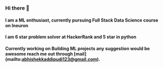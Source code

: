 ### Hi there 👋

#### I am a ML enthusiast, currently pursuing Full Stack Data Science course on Ineuron 
#### I am 6 star problem solver at HackerRank and 5 star in python
#### Currently working on Building ML projects any suggestion would be awesome reach me out through [mail] (mailto:abhishekkaddipudi123@gmail.com).


<!--
**Abhishekkaddipudi/Abhishekkaddipudi** is a ✨ _special_ ✨ repository because its `README.md` (this file) appears on your GitHub profile.

Here are some ideas to get you started:

- 🔭 I’m currently working on ...
- 🌱 I’m currently learning ...
- 👯 I’m looking to collaborate on ...
- 🤔 I’m looking for help with ...
- 💬 Ask me about ...
- 📫 How to reach me: ...
- 😄 Pronouns: ...
- ⚡ Fun fact: ...
-->

